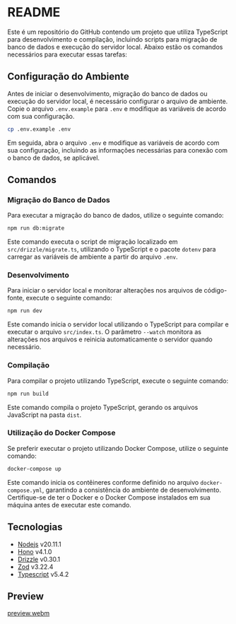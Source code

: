 # README

Este é um repositório do GitHub contendo um projeto que utiliza TypeScript para desenvolvimento e compilação, incluindo scripts para migração de banco de dados e execução do servidor local. Abaixo estão os comandos necessários para executar essas tarefas:

## Configuração do Ambiente

Antes de iniciar o desenvolvimento, migração do banco de dados ou execução do servidor local, é necessário configurar o arquivo de ambiente. Copie o arquivo `.env.example` para `.env` e modifique as variáveis de acordo com sua configuração.

```bash
cp .env.example .env
```

Em seguida, abra o arquivo `.env` e modifique as variáveis de acordo com sua configuração, incluindo as informações necessárias para conexão com o banco de dados, se aplicável.

## Comandos

### Migração do Banco de Dados

Para executar a migração do banco de dados, utilize o seguinte comando:

```bash
npm run db:migrate
```

Este comando executa o script de migração localizado em `src/drizzle/migrate.ts`, utilizando o TypeScript e o pacote `dotenv` para carregar as variáveis de ambiente a partir do arquivo `.env`.

### Desenvolvimento

Para iniciar o servidor local e monitorar alterações nos arquivos de código-fonte, execute o seguinte comando:

```bash
npm run dev
```

Este comando inicia o servidor local utilizando o TypeScript para compilar e executar o arquivo `src/index.ts`. O parâmetro `--watch` monitora as alterações nos arquivos e reinicia automaticamente o servidor quando necessário.

### Compilação

Para compilar o projeto utilizando TypeScript, execute o seguinte comando:

```bash
npm run build
```

Este comando compila o projeto TypeScript, gerando os arquivos JavaScript na pasta `dist`.

### Utilização do Docker Compose

Se preferir executar o projeto utilizando Docker Compose, utilize o seguinte comando:

```bash
docker-compose up
```

Este comando inicia os contêineres conforme definido no arquivo `docker-compose.yml`, garantindo a consistência do ambiente de desenvolvimento. Certifique-se de ter o Docker e o Docker Compose instalados em sua máquina antes de executar este comando.

## Tecnologias
- [Nodejs](https://nodejs.org/) v20.11.1
- [Hono](https://hono.dev/) v4.1.0
- [Drizzle](https://orm.drizzle.team/) v0.30.1
- [Zod](https://zod.dev/) v3.22.4
- [Typescript](https://www.typescriptlang.org/) v5.4.2

## Preview

[preview.webm](https://github.com/antoniohauren/incentive-front/assets/101012531/ebbe2159-76da-4e6e-99fb-4ebda3eee7c4)
